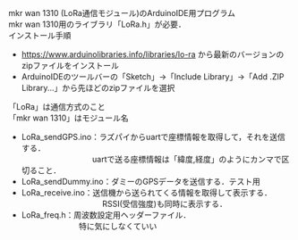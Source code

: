mkr wan 1310 (LoRa通信モジュール)のArduinoIDE用プログラム  
mkr wan 1310用のライブラリ「LoRa.h」が必要．  
インストール手順
- https://www.arduinolibraries.info/libraries/lo-ra から最新のバージョンのzipファイルをインストール
- ArduinoIDEのツールバーの「Sketch」→「Include Library」→「Add .ZIP Library...」から先ほどのzipファイルを選択  

「LoRa」は通信方式のこと  
「mkr wan 1310」はモジュール名  
- LoRa_sendGPS.ino：ラズパイからuartで座標情報を取得して，それを送信する．  
  　　　　　　　　　uartで送る座標情報は「緯度,経度」のようにカンマで区切ること．
- LoRa_sendDummy.ino：ダミーのGPSデータを送信する．テスト用
- LoRa_receive.ino：送信機から送られてくる情報を取得して表示する．  
  　　　　　　　　　　 RSSI(受信強度)も同時に表示する．
- LoRa_freq.h：周波数設定用ヘッダーファイル．  
  　　　　　　　 特に気にしなくていい

